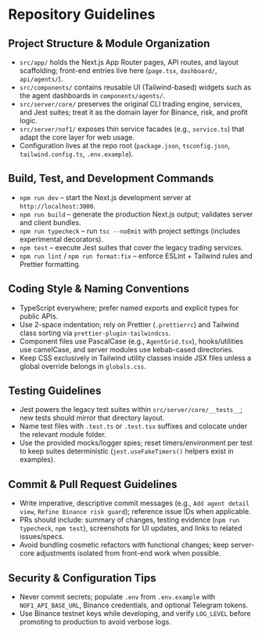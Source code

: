 # Repository Guidelines

## Project Structure & Module Organization
- `src/app/` holds the Next.js App Router pages, API routes, and layout scaffolding; front-end entries live here (`page.tsx`, `dashboard/`, `api/agents/`).
- `src/components/` contains reusable UI (Tailwind-based) widgets such as the agent dashboards in `components/agents/`.
- `src/server/core/` preserves the original CLI trading engine, services, and Jest suites; treat it as the domain layer for Binance, risk, and profit logic.
- `src/server/nof1/` exposes thin service facades (e.g., `service.ts`) that adapt the core layer for web usage.
- Configuration lives at the repo root (`package.json`, `tsconfig.json`, `tailwind.config.ts`, `.env.example`).

## Build, Test, and Development Commands
- `npm run dev` – start the Next.js development server at `http://localhost:3000`.
- `npm run build` – generate the production Next.js output; validates server and client bundles.
- `npm run typecheck` – run `tsc --noEmit` with project settings (includes experimental decorators).
- `npm test` – execute Jest suites that cover the legacy trading services.
- `npm run lint` / `npm run format:fix` – enforce ESLint + Tailwind rules and Prettier formatting.

## Coding Style & Naming Conventions
- TypeScript everywhere; prefer named exports and explicit types for public APIs.
- Use 2-space indentation; rely on Prettier (`.prettierrc`) and Tailwind class sorting via `prettier-plugin-tailwindcss`.
- Component files use PascalCase (e.g., `AgentGrid.tsx`), hooks/utilities use camelCase, and server modules use kebab-cased directories.
- Keep CSS exclusively in Tailwind utility classes inside JSX files unless a global override belongs in `globals.css`.

## Testing Guidelines
- Jest powers the legacy test suites within `src/server/core/__tests__`; new tests should mirror that directory layout.
- Name test files with `.test.ts` or `.test.tsx` suffixes and colocate under the relevant module folder.
- Use the provided mocks/logger spies; reset timers/environment per test to keep suites deterministic (`jest.useFakeTimers()` helpers exist in examples).

## Commit & Pull Request Guidelines
- Write imperative, descriptive commit messages (e.g., `Add agent detail view`, `Refine Binance risk guard`); reference issue IDs when applicable.
- PRs should include: summary of changes, testing evidence (`npm run typecheck`, `npm test`), screenshots for UI updates, and links to related issues/specs.
- Avoid bundling cosmetic refactors with functional changes; keep server-core adjustments isolated from front-end work when possible.

## Security & Configuration Tips
- Never commit secrets; populate `.env` from `.env.example` with `NOF1_API_BASE_URL`, Binance credentials, and optional Telegram tokens.
- Use Binance testnet keys while developing, and verify `LOG_LEVEL` before promoting to production to avoid verbose logs.
